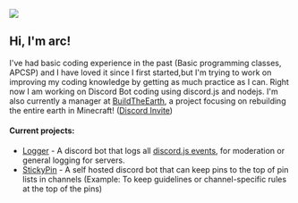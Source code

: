 ![](https://avatars0.githubusercontent.com/u/55003876?s=460&u=2e20c5b1f533ebb97e249c0d51d51123c54f8748&v=4)
## Hi, I'm arc!

I've had basic coding experience in the past (Basic programming classes, APCSP) and I have loved it since I first started,but I'm trying to work on improving my coding knowledge by getting as much practice as I can. Right now I am working on Discord Bot coding using discord.js and nodejs. I'm also currently a manager at [BuildTheEarth](https://buildtheearth.net), a project focusing on rebuilding the entire earth in Minecraft! ([Discord Invite](https://buildtheearth.net/discord))

#### Current projects:
* [Logger](https://github.com/arc25275/logger) - A discord bot that logs all [discord.js events](https://discord.js.org/#/docs/main/stable/class/Client), for moderation or general logging for servers.
* [StickyPin](https://github.com/arc25275/stickypin) - A self hosted discord bot that can keep pins to the top of pin lists in channels (Example: To keep guidelines or channel-specific rules at the top of the pins)
